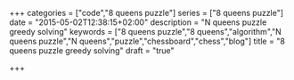 +++
categories = ["code","8 queens puzzle"]
series = ["8 queens puzzle"]
date = "2015-05-02T12:38:15+02:00"
description = "N queens puzzle greedy solving"
keywords = ["8 queens puzzle","8 queens","algorithm","N queens puzzle","N queens","puzzle","chessboard","chess","blog"]
title = "8 queens puzzle greedy solving"
draft = "true"

+++

